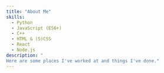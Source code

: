 ```yaml
---
title: "About Me"
skills:
  - Python
  - JavaScript (ES6+)
  - C++
  - HTML & (S)CSS
  - React
  - Node.js
description: "
Here are some places I've worked at and things I've done."
---
```


